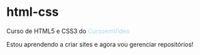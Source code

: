 # html-css
<style>
    ::selection {
        color: white;
        background-color: rgb(103, 207, 255);
    }

    a {
        color: lightblue;
        text-decoration: none;
    }

    a:hover {
        text-decoration: underline;
        transition-duration: .3s;
    }
</style>
<main>
 Curso de HTML5 e CSS3 do <a href="https://www.youtube.com/c/CursoemV%C3%ADdeo" target="_blank" rel="external">CursoemVideo</a>

 Estou aprendendo a criar sites e agora vou gerenciar repositórios!
</main>